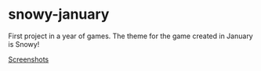 # snowy-january
First project in a year of games. The theme for the game created in January is Snowy!

[Screenshots](PROGRESS.md)
